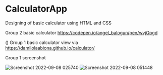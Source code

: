 # CalculatorApp
Designing of basic calculator using HTML and CSS

Group 2 basic calculator https://codepen.io/angel_balogun/pen/wvjGpgd


()
Group 1 basic calculator view via  https://damilolaabiona.github.io/calculator/


Group 1 screenshot

![Screenshot 2022-09-08 025740](https://user-images.githubusercontent.com/99470227/189017248-6424c903-2d43-4be6-ae31-eae3f43c2af8.jpg)
![Screenshot 2022-09-08 051448](https://user-images.githubusercontent.com/99470227/189033000-481321de-4654-48a1-b527-418faca84459.jpg)
